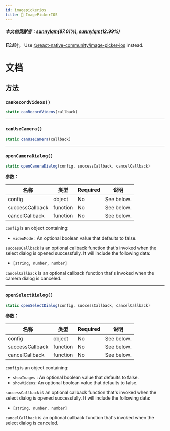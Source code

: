 ```yaml
---
id: imagepickerios
title: 🚧 ImagePickerIOS
---
```


##### 本文档贡献者：[sunnylqm](https://github.com/search?q=sunnylqm&type=Users)(87.01%), [sunnylqm](https://github.com/search?q=sunnylqm&type=Users)(12.99%)

**已过时。** Use [@react-native-community/image-picker-ios](https://github.com/react-native-community/react-native-image-picker-ios) instead.

# 文档

## 方法

### `canRecordVideos()`

```jsx
static canRecordVideos(callback)
```

---

### `canUseCamera()`

```jsx
static canUseCamera(callback)
```

---

### `openCameraDialog()`

```jsx
static openCameraDialog(config, successCallback, cancelCallback)
```

**参数：**

| 名称            | 类型     | Required | 说明       |
| --------------- | -------- | -------- | ---------- |
| config          | object   | No       | See below. |
| successCallback | function | No       | See below. |
| cancelCallback  | function | No       | See below. |

`config` is an object containing:

- `videoMode` : An optional boolean value that defaults to false.

`successCallback` is an optional callback function that's invoked when the select dialog is opened successfully. It will include the following data:

- `[string, number, number]`

`cancelCallback` is an optional callback function that's invoked when the camera dialog is canceled.

---

### `openSelectDialog()`

```jsx
static openSelectDialog(config, successCallback, cancelCallback)
```

**参数：**

| 名称            | 类型     | Required | 说明       |
| --------------- | -------- | -------- | ---------- |
| config          | object   | No       | See below. |
| successCallback | function | No       | See below. |
| cancelCallback  | function | No       | See below. |

`config` is an object containing:

- `showImages` : An optional boolean value that defaults to false.
- `showVideos`: An optional boolean value that defaults to false.

`successCallback` is an optional callback function that's invoked when the select dialog is opened successfully. It will include the following data:

- `[string, number, number]`

`cancelCallback` is an optional callback function that's invoked when the select dialog is canceled.
